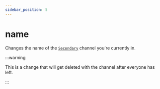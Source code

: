 ```yaml
---
sidebar_position: 5
---
```


# name

Changes the name of the [`Secondary`](/docs/commands/intro#technical-terms) channel you're currently in.

:::warning

This is a change that will get deleted with the channel after everyone has left.

:::
